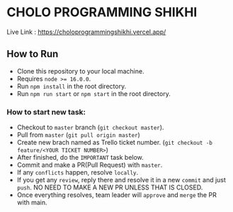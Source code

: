 # CHOLO PROGRAMMING SHIKHI

Live Link : https://choloprogrammingshikhi.vercel.app/
## How to Run

- Clone this repository to your local machine.
- Requires `node >= 16.0.0`.
- Run `npm install` in the root directory.
- Run `npm run start` or `npm start` in the root directory.


### How to start new task:

- Checkout to `master` branch (`git checkout master`).
- Pull from `master` (`git pull origin master`)
- Create new brach named as Trello ticket number. (`git checkout -b feature/<YOUR TICKET NUMBER>`)
- After finished, do the `IMPORTANT` task below.
- Commit and make a PR(Pull Request) with `master`.
- If any `conflicts` happen, resolve `locally`.
- If you get any `review`, reply there and resolve it in a new `commit` and just `push`. NO NEED TO MAKE A NEW PR UNLESS THAT IS CLOSED.
- Once everything resolves, team leader will `approve` and `merge` the PR with main.
